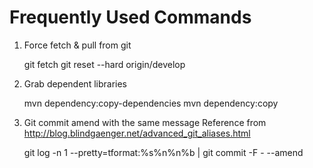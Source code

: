 Frequently Used Commands
========================

1. Force fetch & pull from git

    git fetch
    git reset --hard origin/develop


2. Grab dependent libraries

    mvn dependency:copy-dependencies
    mvn dependency:copy

3. Git commit amend with the same message
   Reference from http://blog.blindgaenger.net/advanced_git_aliases.html

    git log -n 1 --pretty=tformat:%s%n%n%b | git commit -F - --amend
